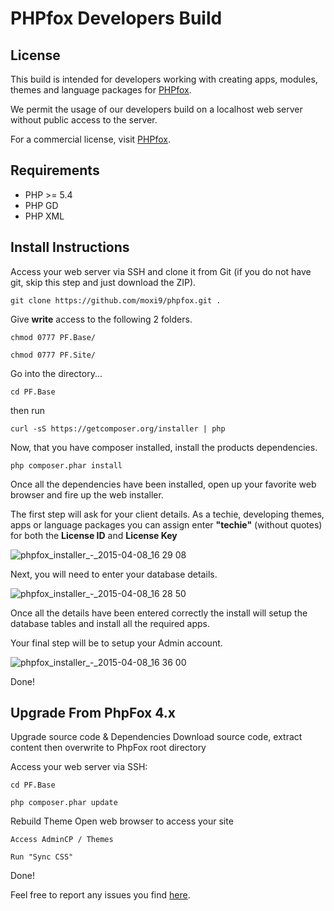 # PHPfox Developers Build

## License
This build is intended for developers working with creating apps, modules, themes and language packages for [PHPfox](http://www.phpfox.com/).

We permit the usage of our developers build on a localhost web server without public access to the server.

For a commercial license, visit [PHPfox](http://www.phpfox.com/).

## Requirements
* PHP >= 5.4
* PHP GD
* PHP XML

## Install Instructions

Access your web server via SSH and clone it from Git (if you do not have git, skip this step and just download the ZIP).
```
git clone https://github.com/moxi9/phpfox.git .
```

Give **write** access to the following 2 folders.
```
chmod 0777 PF.Base/
```
```
chmod 0777 PF.Site/
```

Go into the directory...
```
cd PF.Base
```
then run
```
curl -sS https://getcomposer.org/installer | php
```

Now, that you have composer installed, install the products dependencies.
```
php composer.phar install
```

Once all the dependencies have been installed, open up your favorite web browser and fire up the web installer.

The first step will ask for your client details. As a techie, developing themes, apps or language packages you can assign enter **"techie"** (without quotes) for both the **License ID** and **License Key**

![phpfox_installer_-_2015-04-08_16 29 08](https://cloud.githubusercontent.com/assets/6339284/7047407/9daa9272-de0c-11e4-9b46-f58354063d5a.png)


Next, you will need to enter your database details.

![phpfox_installer_-_2015-04-08_16 28 50](https://cloud.githubusercontent.com/assets/6339284/7047425/bfa4a94e-de0c-11e4-8b91-461eff8eb932.png)


Once all the details have been entered correctly the install will setup the database tables and install all the required apps.

Your final step will be to setup your Admin account.

![phpfox_installer_-_2015-04-08_16 36 00](https://cloud.githubusercontent.com/assets/6339284/7047535/6863fefe-de0d-11e4-832f-0b1f4782e5b7.png)

Done!

## Upgrade From PhpFox 4.x

Upgrade source code & Dependencies
Download source code, extract content then overwrite to PhpFox root directory

Access your web server via SSH:

```
cd PF.Base
```

```
php composer.phar update
```

Rebuild Theme
Open web browser to access your site

```
Access AdminCP / Themes
```

```
Run "Sync CSS" 
```

Done!


Feel free to report any issues you find [here](https://github.com/moxi9/phpfox/issues).
